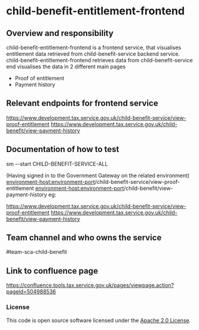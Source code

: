 
# child-benefit-entitlement-frontend

## Overview and responsibility
child-benefit-entitlement-frontend is a frontend service, that visualises entitlement data retrieved from
child-benefit-service backend service. child-benefit-entitlement-frontend retrieves data from child-benefit-service 
end visualises the data in 2 different main pages
- Proof of entitlement
- Payment history

## Relevant endpoints for frontend service 

https://www.development.tax.service.gov.uk/child-benefit-service/view-proof-entitlement
https://www.development.tax.service.gov.uk/child-benefit/view-payment-history

## Documentation of how to test
sm --start CHILD-BENEFIT-SERVICE-ALL

(Having signed in to the Government Gateway on the related environment)
<environment-host:environment-port>/child-benefit-service/view-proof-entitlement
<environment-host:environment-port>/child-benefit/view-payment-history
eg: 

https://www.development.tax.service.gov.uk/child-benefit-service/view-proof-entitlement
https://www.development.tax.service.gov.uk/child-benefit/view-payment-history
## Team channel and who owns the service
\#team-sca-child-benefit
## Link to confluence page
https://confluence.tools.tax.service.gov.uk/pages/viewpage.action?pageId=504988536

### License

This code is open source software licensed under the [Apache 2.0 License]("http://www.apache.org/licenses/LICENSE-2.0.html").

